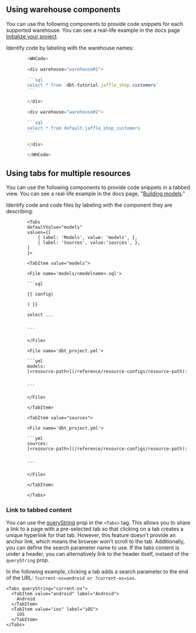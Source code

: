 ## Using warehouse components

You can use the following components to provide code snippets for each supported warehouse. You can see a real-life example in the docs page [Initialize your project](/guides/databricks?step=6).

Identify code by labeling with the warehouse names:

```js
        <WHCode>

        <div warehouse="warehouse#1">

        ```sql
        select * from `dbt-tutorial.jaffle_shop.customers`
        ```

        </div>

        <div warehouse="warehouse#2">

        ```sql
        select * from default.jaffle_shop_customers
        ```

        </div>

        </WHCode>
```

## Using tabs for multiple resources

You can use the following components to provide code snippets in a tabbed view. You can see a real-life example in the docs page, "[Building models](https://docs.getdbt.com/docs/building-a-dbt-project/building-models#building-dependencies-between-models)."

Identify code and code files by labeling with the component they are describing:

```code
        <Tabs
        defaultValue="models"
        values={[
            { label: 'Models', value: 'models', },
            { label: 'Sources', value:'sources', },
        ]
        }>

        <TabItem value="models">

        <File name='models/<modelname>.sql'>

        ```sql

        {{ config(

        ) }}

        select ...


        ```

        </File>

        <File name='dbt_project.yml'>

        ```yml
        models:
        [<resource-path>](/reference/resource-configs/resource-path):


        ```

        </File>

        </TabItem>

        <TabItem value="sources">

        <File name='dbt_project.yml'>

        ```yml
        sources:
        [<resource-path>](/reference/resource-configs/resource-path):


        ```

        </File>

        </TabItem>

        </Tabs>
```

### Link to tabbed content

You can use the [queryString](https://docusaurus.io/docs/next/markdown-features/tabs?current-os=ios#query-string) prop in the `<Tabs>` tag. This allows you to share a link to a page with a pre-selected tab so that clicking on a tab creates a unique hyperlink for that tab. However, this feature doesn't provide an anchor link, which means the browser won't scroll to the tab. Additionally, you can define the search parameter name to use. If the tabs content is under a header, you can alternatively link to the header itself, instaed of the `queryString` prop.

In the following example, clicking a tab adds a search parameter to the end of the URL: `?current-os=android or ?current-os=ios`.

```
<Tabs queryString="current-os">
  <TabItem value="android" label="Android">
    Android
  </TabItem>
  <TabItem value="ios" label="iOS">
    iOS
  </TabItem>
</Tabs>
```
